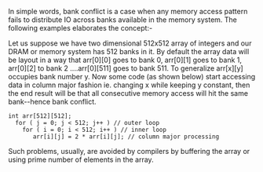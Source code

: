 In simple words, bank conflict is a case when any memory access pattern fails to distribute IO across banks available in the memory system. The following examples elaborates the concept:-

Let us suppose we have two dimensional 512x512 array of integers and our DRAM or memory system has 512 banks in it. By default the array data will be layout in a way that arr[0][0] goes to bank 0, arr[0][1] goes to bank 1, arr[0][2] to bank 2 ....arr[0][511] goes to bank 511. To generalize arr[x][y] occupies bank number y. Now some code (as shown below) start accessing data in column major fashion ie. changing x while keeping y constant, then the end result will be that all consecutive memory access will hit the same bank--hence bank conflict.
```
int arr[512][512];
  for ( j = 0; j < 512; j++ ) // outer loop
    for ( i = 0; i < 512; i++ ) // inner loop
       arr[i][j] = 2 * arr[i][j]; // column major processing
```
Such problems, usually, are avoided by compilers by buffering the array or using prime number of elements in the array.
